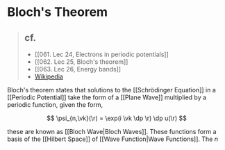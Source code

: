 # Bloch's Theorem

> ## cf.
> - [[061. Lec 24, Electrons in periodic potentials]]
> - [[062. Lec 25, Bloch's theorem]]
> - [[063. Lec 26, Energy bands]]
> - [Wikipedia](https://en.wikipedia.org/wiki/Bloch's_theorem#Applications_and_consequences)

Bloch's theorem states that solutions to the [[Schrödinger Equation]] in a [[Periodic Potential]] take the form of a [[Plane Wave]] multiplied by a periodic function, given the form,

$$
\psi_{n,\vk}(\r) = \exp(i \vk \dp \r) \dp u(\r)
$$

these are known as [[Bloch Wave|Bloch Waves]]. These functions form a basis of the [[Hilbert Space]] of [[Wave Function|Wave Functions]]. The $n$ 